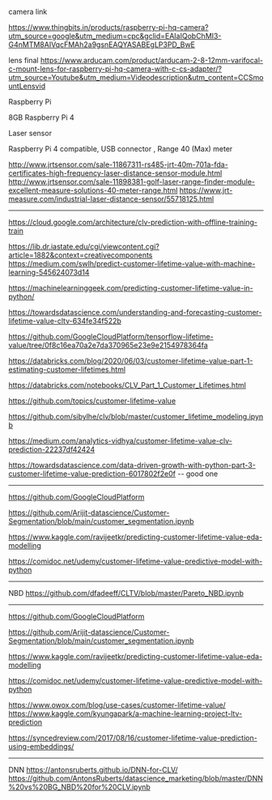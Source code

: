 
camera link 

https://www.thingbits.in/products/raspberry-pi-hq-camera?utm_source=google&utm_medium=cpc&gclid=EAIaIQobChMI3-G4nMTM8AIVqcFMAh2a9gsnEAQYASABEgLP3PD_BwE

lens final 
https://www.arducam.com/product/arducam-2-8-12mm-varifocal-c-mount-lens-for-raspberry-pi-hq-camera-with-c-cs-adapter/?utm_source=Youtube&utm_medium=Videodescription&utm_content=CCSmountLensvid

Raspberry Pi 

8GB Raspberry Pi 4

Laser sensor

Raspberry Pi 4 compatible, USB connector , Range 40 (Max) meter

http://www.jrtsensor.com/sale-11867311-rs485-jrt-40m-701a-fda-certificates-high-frequency-laser-distance-sensor-module.html
http://www.jrtsensor.com/sale-11898381-golf-laser-range-finder-module-excellent-measure-solutions-40-meter-range.html
https://www.jrt-measure.com/industrial-laser-distance-sensor/55718125.html


*******************

https://cloud.google.com/architecture/clv-prediction-with-offline-training-train

https://lib.dr.iastate.edu/cgi/viewcontent.cgi?article=1882&context=creativecomponents
https://medium.com/swlh/predict-customer-lifetime-value-with-machine-learning-545624073d14

https://machinelearninggeek.com/predicting-customer-lifetime-value-in-python/

https://towardsdatascience.com/understanding-and-forecasting-customer-lifetime-value-cltv-634fe34f522b

https://github.com/GoogleCloudPlatform/tensorflow-lifetime-value/tree/0f8c16ea70a2e7da370965e23e9e2154978364fa

https://databricks.com/blog/2020/06/03/customer-lifetime-value-part-1-estimating-customer-lifetimes.html

https://databricks.com/notebooks/CLV_Part_1_Customer_Lifetimes.html

https://github.com/topics/customer-lifetime-value


https://github.com/sibylhe/clv/blob/master/customer_lifetime_modeling.ipynb


https://medium.com/analytics-vidhya/customer-lifetime-value-clv-prediction-22237df42424

https://towardsdatascience.com/data-driven-growth-with-python-part-3-customer-lifetime-value-prediction-6017802f2e0f  -- good one

*******************

https://github.com/GoogleCloudPlatform

https://github.com/Arijit-datascience/Customer-Segmentation/blob/main/customer_segmentation.ipynb

https://www.kaggle.com/ravijeetkr/predicting-customer-lifetime-value-eda-modelling

https://comidoc.net/udemy/customer-lifetime-value-predictive-model-with-python

********************

NBD
https://github.com/dfadeeff/CLTV/blob/master/Pareto_NBD.ipynb

**********************************


https://github.com/GoogleCloudPlatform

https://github.com/Arijit-datascience/Customer-Segmentation/blob/main/customer_segmentation.ipynb

https://www.kaggle.com/ravijeetkr/predicting-customer-lifetime-value-eda-modelling

https://comidoc.net/udemy/customer-lifetime-value-predictive-model-with-python

https://www.owox.com/blog/use-cases/customer-lifetime-value/
https://www.kaggle.com/kyungapark/a-machine-learning-project-ltv-prediction

https://syncedreview.com/2017/08/16/customer-lifetime-value-prediction-using-embeddings/

*****

DNN
https://antonsruberts.github.io/DNN-for-CLV/
https://github.com/AntonsRuberts/datascience_marketing/blob/master/DNN%20vs%20BG_NBD%20for%20CLV.ipynb



